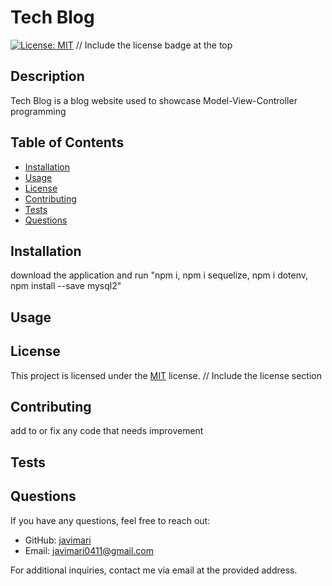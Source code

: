 # Tech Blog
  
  [![License: MIT](https://img.shields.io/badge/License-MIT-yellow.svg)](https://opensource.org/licenses/MIT) // Include the license badge at the top
  
  ## Description
  Tech Blog is a blog website used to showcase Model-View-Controller programming
  
  ## Table of Contents
  - [Installation](#installation)
  - [Usage](#usage)
  - [License](#license)
  - [Contributing](#contributing)
  - [Tests](#tests)
  - [Questions](#questions)
  
  ## Installation
  download the application and run "npm i, npm i sequelize, npm i dotenv, npm install --save mysql2"
  
  ## Usage
  
  
  ## License
  This project is licensed under the [MIT](https://opensource.org/licenses/MIT) license. // Include the license section
  
  ## Contributing
  add to or fix any code that needs improvement
  
  ## Tests
  
  
  ## Questions
  If you have any questions, feel free to reach out:
  - GitHub: [javimari](https://github.com/javimari)
  - Email: javimari0411@gmail.com
  
  For additional inquiries, contact me via email at the provided address.
  